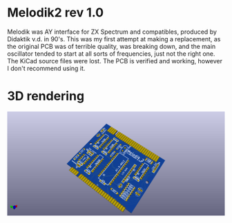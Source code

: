 # Melodik2 rev 1.0

Melodik was AY interface for ZX Spectrum and compatibles, produced by Didaktik v.d. in 90's. This was my first attempt at making a replacement, as the original PCB was of terrible quality, was breaking down, and the main oscillator tended to start at all sorts of frequencies, just not the right one. The KiCad source files were lost. The PCB is verified and working, however I don't recommend using it.

# 3D rendering
![](https://github.com/z00m128/pcb-resources/blob/main/Melodik2/v1.0/Melodik2-rev10.png)
